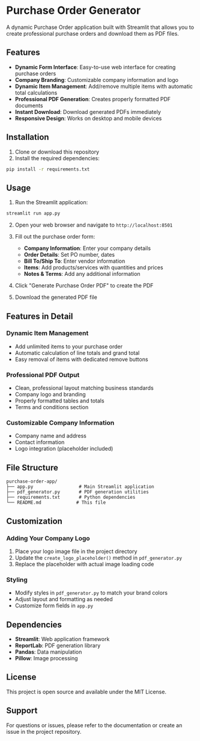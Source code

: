 # Purchase Order Generator

A dynamic Purchase Order application built with Streamlit that allows you to create professional purchase orders and download them as PDF files.

## Features

- **Dynamic Form Interface**: Easy-to-use web interface for creating purchase orders
- **Company Branding**: Customizable company information and logo
- **Dynamic Item Management**: Add/remove multiple items with automatic total calculations
- **Professional PDF Generation**: Creates properly formatted PDF documents
- **Instant Download**: Download generated PDFs immediately
- **Responsive Design**: Works on desktop and mobile devices

## Installation

1. Clone or download this repository
2. Install the required dependencies:

```bash
pip install -r requirements.txt
```

## Usage

1. Run the Streamlit application:

```bash
streamlit run app.py
```

2. Open your web browser and navigate to `http://localhost:8501`

3. Fill out the purchase order form:
   - **Company Information**: Enter your company details
   - **Order Details**: Set PO number, dates
   - **Bill To/Ship To**: Enter vendor information
   - **Items**: Add products/services with quantities and prices
   - **Notes & Terms**: Add any additional information

4. Click "Generate Purchase Order PDF" to create the PDF

5. Download the generated PDF file

## Features in Detail

### Dynamic Item Management
- Add unlimited items to your purchase order
- Automatic calculation of line totals and grand total
- Easy removal of items with dedicated remove buttons

### Professional PDF Output
- Clean, professional layout matching business standards
- Company logo and branding
- Properly formatted tables and totals
- Terms and conditions section

### Customizable Company Information
- Company name and address
- Contact information
- Logo integration (placeholder included)

## File Structure

```
purchase-order-app/
├── app.py                 # Main Streamlit application
├── pdf_generator.py       # PDF generation utilities
├── requirements.txt       # Python dependencies
└── README.md             # This file
```

## Customization

### Adding Your Company Logo
1. Place your logo image file in the project directory
2. Update the `create_logo_placeholder()` method in `pdf_generator.py`
3. Replace the placeholder with actual image loading code

### Styling
- Modify styles in `pdf_generator.py` to match your brand colors
- Adjust layout and formatting as needed
- Customize form fields in `app.py`

## Dependencies

- **Streamlit**: Web application framework
- **ReportLab**: PDF generation library
- **Pandas**: Data manipulation
- **Pillow**: Image processing

## License

This project is open source and available under the MIT License.

## Support

For questions or issues, please refer to the documentation or create an issue in the project repository. 